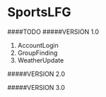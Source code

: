 # SportsLFG
####TODO
#####VERSION 1.0

1.  AccountLogin
2.  GroupFinding
3.  WeatherUpdate

#####VERSION 2.0

#####VERSION 3.0
